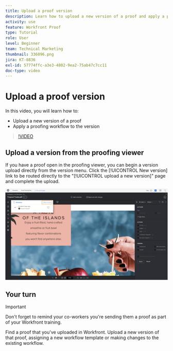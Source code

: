 ```yaml
---
title: Upload a proof version
description: Learn how to upload a new version of a proof and apply a proofing workflow to the version in [!DNL  Workfront].
activity: use
feature: Workfront Proof
type: Tutorial
role: User
level: Beginner
team: Technical Marketing
thumbnail: 336096.png
jira: KT-8836
exl-id: 57774ffc-a3e3-4802-9ea2-75ab47c7cc11
doc-type: video
---
```

# Upload a proof version

In this video, you will learn how to:

* Upload a new version of a proof
* Apply a proofing workflow to the version

>[!VIDEO](https://video.tv.adobe.com/v/336096/?quality=12&learn=on)

## Upload a version from the proofing viewer

If you have a proof open in the proofing viewer, you can begin a version upload directly from the version menu. Click the [!UICONTROL New version] link to be routed directly to the "[!UICONTROL upload a new version]" page and complete the upload.

![An image of the proofing viewer with the version menu expanded in the upper-left corner and the [!UICONTROL New version] link highlighted.](assets/upload-version-from-viewer.png)

## Your turn

>[!IMPORTANT]
>
>Don't forget to remind your co-workers you're sending them a proof as part of your Workfront training.

Find a proof that you've uploaded in Workfront. Upload a new version of that proof, assigning a new workflow template or making changes to the existing workflow.

<!--
### Learn more 
* Create a new version of a proof
-->
